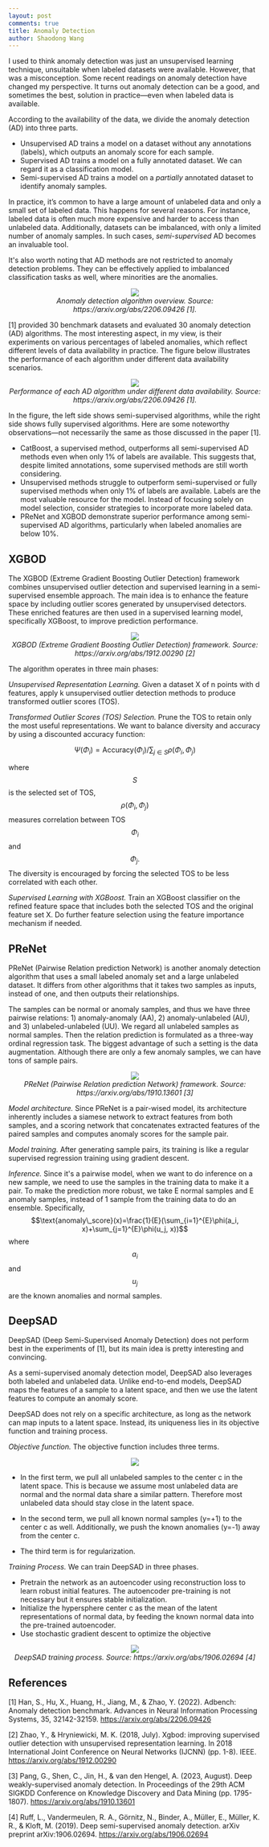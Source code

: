 ```yaml
---
layout: post
comments: true
title: Anomaly Detection
author: Shaodong Wang
---
```


I used to think anomaly detection was just an unsupervised learning technique, unsuitable when labeled datasets were available. However, that was a misconception. Some recent readings on anomaly detection have changed my perspective. It turns out anomaly detection can be a good, and sometimes the best, solution in practice—even when labeled data is available.

According to the availability of the data, we divide the anomaly detection (AD) into three parts.
- Unsupervised AD trains a model on a dataset without any annotations (labels), which outputs an anomaly score for each sample. 
- Supervised AD trains a model on a fully annotated dataset. We can regard it as a classification model.
- Semi-supervised AD trains a model on a *partially* annotated dataset to identify anomaly samples. 

In practice, it’s common to have a large amount of unlabeled data and only a small set of labeled data. This happens for several reasons. For instance, labeled data is often much more expensive and harder to access than unlabeled data. Additionally, datasets can be imbalanced, with only a limited number of anomaly samples. In such cases, *semi-supervised* AD becomes an invaluable tool.

It's also worth noting that AD methods are not restricted to anomaly detection problems. They can be effectively applied to imbalanced classification tasks as well, where minorities are the anomalies. 

<div style="text-align: center">
  <img src="{{ site.url }}{{ site.baseurl }}/assets/images/anomaly_detection/AD_algorithm_overview.png">
  <figcaption><em>Anomaly detection algorithm overview. Source: https://arxiv.org/abs/2206.09426 [1].</em></figcaption>
</div>

\[1\] provided 30 benchmark datasets and evaluated 30 anomaly detection (AD) algorithms. The most interesting aspect, in my view, is their experiments on various percentages of labeled anomalies, which reflect different levels of data availability in practice. The figure below illustrates the performance of each algorithm under different data availability scenarios.

<div style="text-align: center">
  <img src="{{ site.url }}{{ site.baseurl }}/assets/images/anomaly_detection/perf_over_label_avail.png">
  <figcaption><em>Performance of each AD algorithm under different data availability. Source: https://arxiv.org/abs/2206.09426 [1].</em></figcaption>
</div>

In the figure, the left side shows semi-supervised algorithms, while the right side shows fully supervised algorithms. Here are some noteworthy observations—not necessarily the same as those discussed in the paper \[1\]. 

- CatBoost, a supervised method, outperforms all semi-supervised AD methods even when only 1% of labels are available. This suggests that, despite limited annotations, some supervised methods are still worth considering.
- Unsupervised methods struggle to outperform semi-supervised or fully supervised methods when only 1% of labels are available. Labels are the most valuable resource for the model. Instead of focusing solely on model selection, consider strategies to incorporate more labeled data.
- PReNet and XGBOD demonstrate superior performance among semi-supervised AD algorithms, particularly when labeled anomalies are below 10%.

## XGBOD
The XGBOD (Extreme Gradient Boosting Outlier Detection) framework combines unsupervised outlier detection and supervised learning in a semi-supervised ensemble approach. The main idea is to enhance the feature space by including outlier scores generated by unsupervised detectors. These enriched features are then used in a supervised learning model, specifically XGBoost, to improve prediction performance.

<div style="text-align: center">
  <img src="{{ site.url }}{{ site.baseurl }}/assets/images/anomaly_detection/xgbod_overview.png">
  <figcaption><em>XGBOD (Extreme Gradient Boosting Outlier Detection) framework. Source: https://arxiv.org/abs/1912.00290 [2]</em></figcaption>
</div>

The algorithm operates in three main phases:

*Unsupervised Representation Learning.* Given a dataset X of n points with d features, apply k unsupervised outlier detection methods to produce transformed outlier scores (TOS).

*Transformed Outlier Scores (TOS) Selection.* Prune the TOS to retain only the most useful representations. We want to balance diversity and accuracy by using a discounted accuracy function: 

$$\Psi(\Phi_i) = \text{Accuracy}(\Phi_i) \big/ \sum_{j \in S} \rho(\Phi_i, \Phi_j)$$

where $$S$$ is the selected set of TOS, $$\rho(\Phi_i, \Phi_j)$$ measures correlation between TOS $$\Phi_i$$ and $$\Phi_j.$$ 
The diversity is encouraged by forcing the selected TOS to be less correlated with each other. 

*Supervised Learning with XGBoost.* Train an XGBoost classifier on the refined feature space that includes both the selected TOS and the original feature set X. Do further feature selection using the feature importance mechanism if needed.

## PReNet
PReNet (Pairwise Relation prediction Network) is another anomaly detection algorithm that uses a small labeled anomaly set and a large unlabeled dataset. It differs from other algorithms that it takes two samples as inputs, instead of one, and then outputs their relationships.

The samples can be normal or anomaly samples, and thus we have three pairwise relations: 1) anomaly-anomaly (AA), 2) anomaly-unlabeled (AU), and 3) unlabeled-unlabeled (UU). We regard all unlabeled samples as normal samples. Then the relation prediction is formulated as a three-way ordinal regression task. The biggest advantage of such a setting is the data augmentation. Although there are only a few anomaly samples, we can have tons of sample pairs. 

<div style="text-align: center">
  <img src="{{ site.url }}{{ site.baseurl }}/assets/images/anomaly_detection/PReNet_overview.png">
  <figcaption><em>PReNet (Pairwise Relation prediction Network) framework. Source: https://arxiv.org/abs/1910.13601 [3]</em></figcaption>
</div>

*Model architecture.* Since PReNet is a pair-wised model, its architecture inherently includes a siamese network to extract features from both samples, and a scoring network that concatenates extracted features of the paired samples and computes anomaly scores for the sample pair.

*Model training.* After generating sample pairs, its training is like a regular supervised regression training using gradient descent.

*Inference.* Since it's a pairwise model, when we want to do inference on a new sample, we need to use the samples in the training data to make it a pair. To make the prediction more robust, we take E normal samples and E anomaly samples, instead of 1 sample from the training data to do an ensemble. Specifically,
$$\text{anomaly\_score}(x)=\frac{1}{E}(\sum_{i=1}^{E}\phi(a_i, x)+\sum_{j=1}^{E}\phi(u_j, x))$$ 
where $$a_i$$ and $$u_j$$ are the known anomalies and normal samples.

## DeepSAD
DeepSAD (Deep Semi-Supervised Anomaly Detection) does not perform best in the experiments of \[1\], but its main idea is pretty interesting and convincing. 

As a semi-supervised anomaly detection model, DeepSAD also leverages both labeled and unlabeled data. Unlike end-to-end models, DeepSAD maps the features of a sample to a latent space, and then we use the latent features to compute an anomaly score. 

DeepSAD does not rely on a specific architecture, as long as the network can map inputs to a latent space. Instead, its uniqueness lies in its objective function and training process. 

*Objective function.* The objective function includes three terms.

<div style="text-align: center">
  <img src="{{ site.url }}{{ site.baseurl }}/assets/images/anomaly_detection/DeepSAD_objective_func.png">
</div>

- In the first term, we pull all unlabeled samples to the center c in the latent space. This is because we assume most unlabeled data are normal and the normal data share a similar pattern. Therefore most unlabeled data should stay close in the latent space.

- In the second term, we pull all known normal samples (y=+1) to the center c as well. Additionally, we push the known anomalies (y=-1) away from the center c.

- The third term is for regularization.

*Training Process.* We can train DeepSAD in three phases.
- Pretrain the network as an autoencoder using reconstruction loss to learn robust initial features. The autoencoder pre-training is not necessary but it ensures stable initialization.
- Initialize the hypersphere center c as the mean of the latent representations of normal data, by feeding the known normal data into the pre-trained autoencoder.
- Use stochastic gradient descent to optimize the objective

<div style="text-align: center">
  <img src="{{ site.url }}{{ site.baseurl }}/assets/images/anomaly_detection/DeepSAD_training_process.png">
  <figcaption><em>DeepSAD training process. Source: https://arxiv.org/abs/1906.02694 [4]</em></figcaption>
</div>

## References
\[1\] Han, S., Hu, X., Huang, H., Jiang, M., & Zhao, Y. (2022). Adbench: Anomaly detection benchmark. Advances in Neural Information Processing Systems, 35, 32142-32159. https://arxiv.org/abs/2206.09426 

\[2\] Zhao, Y., & Hryniewicki, M. K. (2018, July). Xgbod: improving supervised outlier detection with unsupervised representation learning. In 2018 International Joint Conference on Neural Networks (IJCNN) (pp. 1-8). IEEE. https://arxiv.org/abs/1912.00290

\[3\] Pang, G., Shen, C., Jin, H., & van den Hengel, A. (2023, August). Deep weakly-supervised anomaly detection. In Proceedings of the 29th ACM SIGKDD Conference on Knowledge Discovery and Data Mining (pp. 1795-1807). https://arxiv.org/abs/1910.13601

\[4\] Ruff, L., Vandermeulen, R. A., Görnitz, N., Binder, A., Müller, E., Müller, K. R., & Kloft, M. (2019). Deep semi-supervised anomaly detection. arXiv preprint arXiv:1906.02694. https://arxiv.org/abs/1906.02694